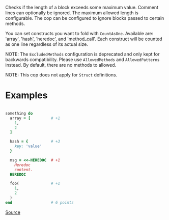 
Checks if the length of a block exceeds some maximum value.
Comment lines can optionally be ignored.
The maximum allowed length is configurable.
The cop can be configured to ignore blocks passed to certain methods.

You can set constructs you want to fold with `CountAsOne`.
Available are: 'array', 'hash', 'heredoc', and 'method_call'. Each construct
will be counted as one line regardless of its actual size.


NOTE: The `ExcludedMethods` configuration is deprecated and only kept
for backwards compatibility. Please use `AllowedMethods` and `AllowedPatterns`
instead. By default, there are no methods to allowed.

NOTE: This cop does not apply for `Struct` definitions.

# Examples

```ruby

something do
  array = [         # +1
    1,
    2
  ]

  hash = {          # +3
    key: 'value'
  }

  msg = <<~HEREDOC  # +1
    Heredoc
    content.
  HEREDOC

  foo(              # +1
    1,
    2
  )
end                 # 6 points
```

[Source](http://www.rubydoc.info/gems/rubocop/RuboCop/Cop/Metrics/BlockLength)